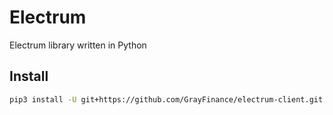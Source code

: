 # Electrum
Electrum library written in Python

## Install

```bash
pip3 install -U git+https://github.com/GrayFinance/electrum-client.git
```
